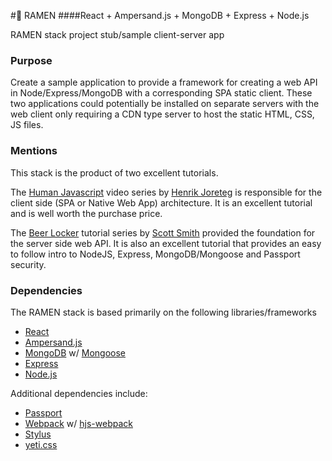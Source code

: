 #:ramen: RAMEN
####React + Ampersand.js + MongoDB + Express + Node.js

RAMEN stack project stub/sample client-server app

### Purpose
Create a sample application to provide a framework for creating a web API in Node/Express/MongoDB with a corresponding SPA static client. These two applications could potentially be installed on separate servers with the web client only requiring a CDN type server to host the static HTML, CSS, JS files.

### Mentions
This stack is the product of two excellent tutorials.

The [Human Javascript](http://learn.humanjavascript.com/react-ampersand) video series by [Henrik Joreteg](https://twitter.com/henrikjoreteg) is responsible for the client side (SPA or Native Web App) architecture. It is an excellent tutorial and is well worth the purchase price.

The [Beer Locker](http://scottksmith.com/blog/2014/05/02/building-restful-apis-with-node/) tutorial series by [Scott Smith](http://scottksmith.com/) provided the foundation for the server side web API. It is also an excellent tutorial that provides an easy to follow intro to NodeJS, Express, MongoDB/Mongoose and Passport security.  

### Dependencies
The RAMEN stack is based primarily on the following libraries/frameworks
- [React](https://github.com/facebook/react)
- [Ampersand.js](https://github.com/AmpersandJS)
- [MongoDB](https://www.mongodb.org/) w/ [Mongoose](http://mongoosejs.com/)
- [Express](http://expressjs.com/)
- [Node.js](https://nodejs.org/)

Additional dependencies include:
- [Passport](http://passportjs.org/)
- [Webpack](http://webpack.github.io/) w/ [hjs-webpack](https://github.com/HenrikJoreteg/hjs-webpack)
- [Stylus](https://learnboost.github.io/stylus/)
- [yeti.css](http://yeticss.com/)
